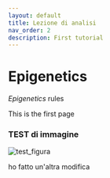 ```yaml
---
layout: default
title: Lezione di analisi 
nav_order: 2
description: First tutorial
---
```


# Epigenetics
_Epigenetics_ rules

This is the first page
### TEST di immagine

![test_figura]({{https://github.com/gabbo89/EEA2024}}/assets/images/Picture3.jpg)

ho fatto un'altra modifica
##